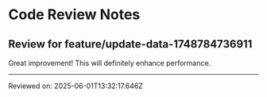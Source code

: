 # Code Review Notes

## Review for feature/update-data-1748784736911

Great improvement! This will definitely enhance performance.

---
Reviewed on: 2025-06-01T13:32:17.646Z